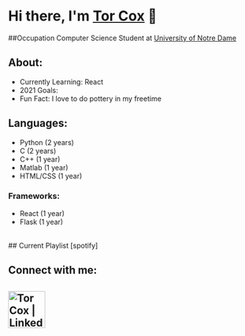 # Hi there, I'm [Tor Cox][LinkedIn] 👋

##Occupation
Computer Science Student at [University of Notre Dame][nd] <br />

## About:
- Currently Learning: React
- 2021 Goals: 
- Fun Fact: I love to do pottery in my freetime

## Languages:
- Python (2 years)
- C (2 years)
- C++ (1 year)
- Matlab (1 year)
- HTML/CSS (1 year)
### Frameworks:
- React (1 year)
- Flask (1 year)
<br />
## Current Playlist [spotify] <br />

## Connect with me:
[<img align="left" alt="Tor Cox | LinkedIn" width="75px" src="https://upload.wikimedia.org/wikipedia/commons/8/80/LinkedIn_Logo_2013.svg" />][linkedin]
<br />
---
[nd]: https://www.nd.edu/
[linkedin]: https://linkedin.com/in/tor-iv
[spotify]: https://open.spotify.com/playlist/5I5LITTuZAJtfH1IfR3qfP?si=db422729f8d1438b

